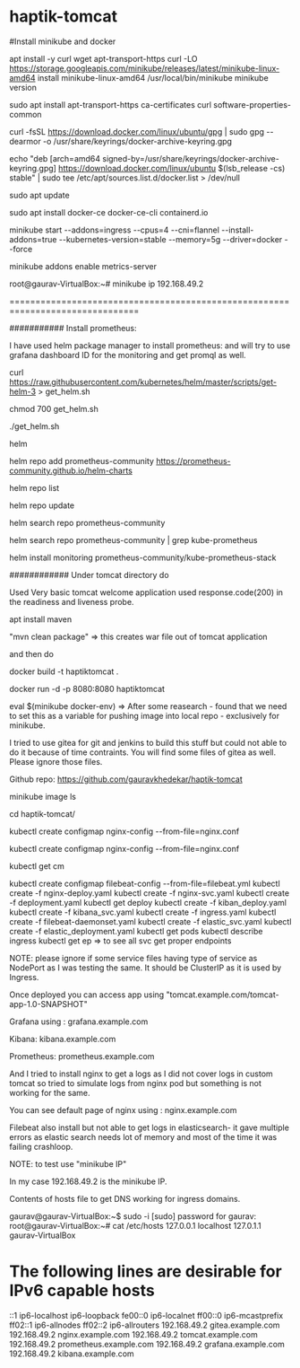# haptik-tomcat
#Install minikube and docker

apt install -y curl wget apt-transport-https
curl -LO https://storage.googleapis.com/minikube/releases/latest/minikube-linux-amd64
install minikube-linux-amd64 /usr/local/bin/minikube
minikube version


sudo apt install apt-transport-https ca-certificates curl software-properties-common

curl -fsSL https://download.docker.com/linux/ubuntu/gpg | sudo gpg --dearmor -o /usr/share/keyrings/docker-archive-keyring.gpg

echo "deb [arch=amd64 signed-by=/usr/share/keyrings/docker-archive-keyring.gpg] https://download.docker.com/linux/ubuntu $(lsb_release -cs) stable" | sudo tee /etc/apt/sources.list.d/docker.list > /dev/null

sudo apt update

sudo apt install docker-ce docker-ce-cli containerd.io


minikube start --addons=ingress --cpus=4 --cni=flannel --install-addons=true --kubernetes-version=stable --memory=5g --driver=docker --force


minikube addons enable metrics-server


root@gaurav-VirtualBox:~# minikube ip
192.168.49.2


===============================================================================

########### Install prometheus:

I have used helm package manager to install prometheus: and will try to use grafana dashboard ID for the monitoring and get promql as well.



curl https://raw.githubusercontent.com/kubernetes/helm/master/scripts/get-helm-3 > get_helm.sh

chmod 700 get_helm.sh

./get_helm.sh

helm

helm repo add prometheus-community https://prometheus-community.github.io/helm-charts

helm repo list

helm repo update

helm search repo prometheus-community

helm search repo prometheus-community | grep kube-prometheus

helm install monitoring prometheus-community/kube-prometheus-stack





############ Under tomcat directory do 

Used Very basic tomcat welcome application used response.code(200) in the readiness and liveness probe.

apt install maven

"mvn clean package"  => this creates war file out of tomcat application

and then do 

docker build -t haptiktomcat .

docker run -d -p 8080:8080 haptiktomcat

eval $(minikube docker-env)  => After some reasearch - found that we need to set this as a variable for pushing image into local repo - exclusively for minikube.


I tried to use gitea for git and jenkins to build this stuff but could not able to do it because of time contraints. You will find some files of gitea as well. Please ignore those files.

Github repo:  https://github.com/gauravkhedekar/haptik-tomcat

minikube image ls

cd haptik-tomcat/

kubectl create configmap nginx-config --from-file=nginx.conf

kubectl create configmap nginx-config --from-file=nginx.conf

kubectl get cm

kubectl create configmap filebeat-config --from-file=filebeat.yml
kubectl create -f nginx-deploy.yaml
kubectl create -f nginx-svc.yaml
kubectl create -f deployment.yaml
kubectl get deploy
kubectl create -f kiban_deploy.yaml
kubectl create -f kibana_svc.yaml
kubectl create -f ingress.yaml
kubectl create -f filebeat-daemonset.yaml
kubectl create -f elastic_svc.yaml
kubectl create -f elastic_deployment.yaml
kubectl get pods
kubectl describe ingress
kubectl get ep => to see all svc get proper endpoints


NOTE: please ignore if some service files having type of service as NodePort as I was testing the same. It should be ClusterIP as it is used by Ingress.

Once deployed you can access app using "tomcat.example.com/tomcat-app-1.0-SNAPSHOT"

Grafana using : grafana.example.com

Kibana: kibana.example.com

Prometheus: prometheus.example.com

And I tried to install nginx to get a logs as I did not cover logs in custom tomcat so tried to simulate logs from nginx pod but something is not working for the same.

You can see default page of nginx using : nginx.example.com

Filebeat also install but not able to get logs in elasticsearch- it gave multiple errors as elastic search needs lot of memory and most of the time it was failing crashloop.

NOTE: to test use "minikube IP" <domain name mentioned above>

In my case 192.168.49.2 is the minikube IP.

Contents of hosts file to get DNS working for ingress domains.

gaurav@gaurav-VirtualBox:~$ sudo -i
[sudo] password for gaurav:
root@gaurav-VirtualBox:~# cat /etc/hosts
127.0.0.1       localhost
127.0.1.1       gaurav-VirtualBox

# The following lines are desirable for IPv6 capable hosts
::1     ip6-localhost ip6-loopback
fe00::0 ip6-localnet
ff00::0 ip6-mcastprefix
ff02::1 ip6-allnodes
ff02::2 ip6-allrouters
192.168.49.2 gitea.example.com
192.168.49.2 nginx.example.com
192.168.49.2 tomcat.example.com
192.168.49.2 prometheus.example.com
192.168.49.2 grafana.example.com
192.168.49.2 kibana.example.com
